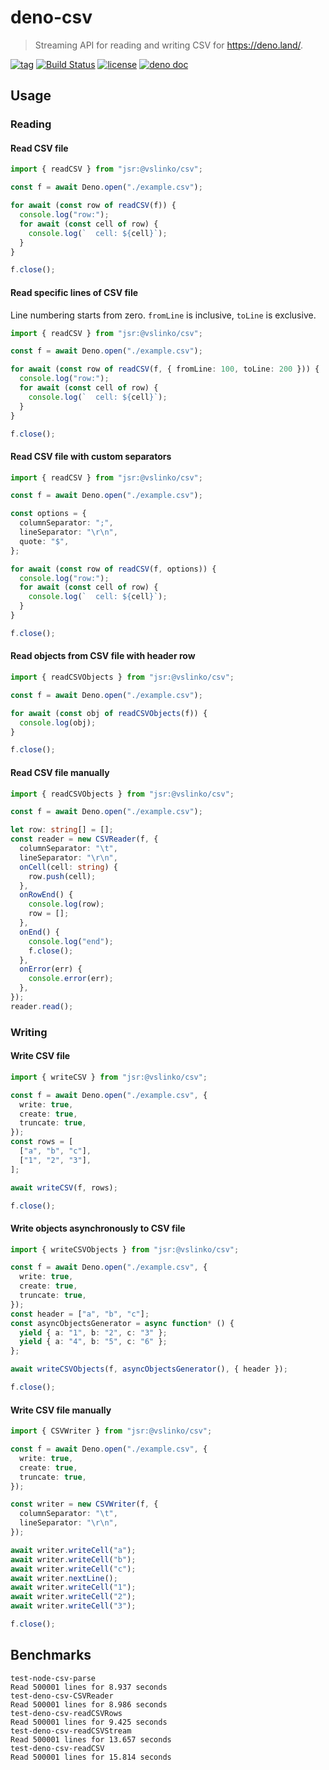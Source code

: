# deno-csv

> Streaming API for reading and writing CSV for https://deno.land/.

[![tag](https://img.shields.io/github/tag/vslinko/deno-csv.svg)](https://github.com/vslinko/deno-csv)
[![Build Status](https://github.com/vslinko/deno-csv/workflows/ci/badge.svg?branch=master)](https://github.com/vslinko/deno-csv/actions)
[![license](https://img.shields.io/github/license/vslinko/deno-csv.svg)](https://github.com/vslinko/deno-csv)
[![deno doc](https://doc.deno.land/badge.svg)](https://doc.deno.land/https/deno.land/x/csv/mod.ts)

## Usage

### Reading

#### Read CSV file

```ts
import { readCSV } from "jsr:@vslinko/csv";

const f = await Deno.open("./example.csv");

for await (const row of readCSV(f)) {
  console.log("row:");
  for await (const cell of row) {
    console.log(`  cell: ${cell}`);
  }
}

f.close();
```

#### Read specific lines of CSV file

Line numbering starts from zero. `fromLine` is inclusive, `toLine` is exclusive.

```ts
import { readCSV } from "jsr:@vslinko/csv";

const f = await Deno.open("./example.csv");

for await (const row of readCSV(f, { fromLine: 100, toLine: 200 })) {
  console.log("row:");
  for await (const cell of row) {
    console.log(`  cell: ${cell}`);
  }
}

f.close();
```

#### Read CSV file with custom separators

```ts
import { readCSV } from "jsr:@vslinko/csv";

const f = await Deno.open("./example.csv");

const options = {
  columnSeparator: ";",
  lineSeparator: "\r\n",
  quote: "$",
};

for await (const row of readCSV(f, options)) {
  console.log("row:");
  for await (const cell of row) {
    console.log(`  cell: ${cell}`);
  }
}

f.close();
```

#### Read objects from CSV file with header row

```ts
import { readCSVObjects } from "jsr:@vslinko/csv";

const f = await Deno.open("./example.csv");

for await (const obj of readCSVObjects(f)) {
  console.log(obj);
}

f.close();
```

#### Read CSV file manually

```ts
import { readCSVObjects } from "jsr:@vslinko/csv";

const f = await Deno.open("./example.csv");

let row: string[] = [];
const reader = new CSVReader(f, {
  columnSeparator: "\t",
  lineSeparator: "\r\n",
  onCell(cell: string) {
    row.push(cell);
  },
  onRowEnd() {
    console.log(row);
    row = [];
  },
  onEnd() {
    console.log("end");
    f.close();
  },
  onError(err) {
    console.error(err);
  },
});
reader.read();
```

### Writing

#### Write CSV file

```ts
import { writeCSV } from "jsr:@vslinko/csv";

const f = await Deno.open("./example.csv", {
  write: true,
  create: true,
  truncate: true,
});
const rows = [
  ["a", "b", "c"],
  ["1", "2", "3"],
];

await writeCSV(f, rows);

f.close();
```

#### Write objects asynchronously to CSV file

```ts
import { writeCSVObjects } from "jsr:@vslinko/csv";

const f = await Deno.open("./example.csv", {
  write: true,
  create: true,
  truncate: true,
});
const header = ["a", "b", "c"];
const asyncObjectsGenerator = async function* () {
  yield { a: "1", b: "2", c: "3" };
  yield { a: "4", b: "5", c: "6" };
};

await writeCSVObjects(f, asyncObjectsGenerator(), { header });

f.close();
```

#### Write CSV file manually

```ts
import { CSVWriter } from "jsr:@vslinko/csv";

const f = await Deno.open("./example.csv", {
  write: true,
  create: true,
  truncate: true,
});

const writer = new CSVWriter(f, {
  columnSeparator: "\t",
  lineSeparator: "\r\n",
});

await writer.writeCell("a");
await writer.writeCell("b");
await writer.writeCell("c");
await writer.nextLine();
await writer.writeCell("1");
await writer.writeCell("2");
await writer.writeCell("3");

f.close();
```

## Benchmarks

```
test-node-csv-parse
Read 500001 lines for 8.937 seconds
test-deno-csv-CSVReader
Read 500001 lines for 8.986 seconds
test-deno-csv-readCSVRows
Read 500001 lines for 9.425 seconds
test-deno-csv-readCSVStream
Read 500001 lines for 13.657 seconds
test-deno-csv-readCSV
Read 500001 lines for 15.814 seconds
```
